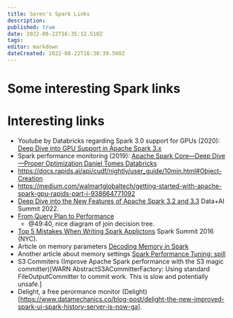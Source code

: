 ```yaml
---
title: Soren's Spark Links
description: 
published: true
date: 2022-08-22T16:35:12.510Z
tags: 
editor: markdown
dateCreated: 2022-08-22T16:30:39.560Z
---
```


# Some interesting Spark links

# Interesting links
- Youtube by Databricks regarding Spark 3.0 support for GPUs (2020): [Deep Dive into GPU Support in Apache Spark 3.x](https://www.youtube.com/watch?v=4MI_LYah900)
- Spark performance monitoring (2019): [Apache Spark Core—Deep Dive—Proper Optimization Daniel Tomes Databricks](https://www.youtube.com/watch?v=daXEp4HmS-E)
- https://docs.rapids.ai/api/cudf/nightly/user_guide/10min.html#Object-Creation
- https://medium.com/walmartglobaltech/getting-started-with-apache-spark-gpu-rapids-part-i-938664771092
- [Deep Dive into the New Features of Apache Spark 3.2 and 3.3](https://www.youtube.com/watch?v=CZWYKRkXhy8) Data+AI Summit 2022.
- [From Query Plan to Performance](https://www.youtube.com/watch?v=_Ne27JcLnEc)
    - @49:40, nice diagram of join decision tree.
- [Top 5 Mistakes When Writing Spark Applictons](https://www.youtube.com/watch?v=WyfHUNnMutg) Spark Summit 2016 (NYC).
- Article on memory parameters [Decoding Memory in Spark](https://medium.com/walmartglobaltech/decoding-memory-in-spark-parameters-that-are-often-confused-c11be7488a24)
- Another article about memory settings [Spark Performance Tuning: spill](https://selectfrom.dev/spark-performance-tuning-spill-7318363e18cb)
- S3 Commiters (Improve Apache Spark performance with the S3 magic committer)[WARN AbstractS3ACommitterFactory: Using standard FileOutputCommitter to commit work. This is slow and potentially unsafe.]
- Delight, a free perormance monitor (Delight)[https://www.datamechanics.co/blog-post/delight-the-new-improved-spark-ui-spark-history-server-is-now-ga].
